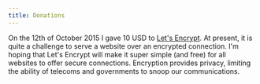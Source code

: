 ```yaml
---
title: Donations
---
```


On the 12th of October 2015 I gave 10 USD to [Let's Encrypt](https://letsencrypt.org).  At present, it is quite a challenge to serve a website over an encrypted connection.  I'm hoping that Let's Encrypt will make it super simple (and free) for all websites to offer secure connections.  Encryption provides privacy, limiting the ability of telecoms and governments to snoop our communications. 